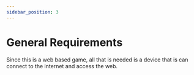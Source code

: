 ```yaml
---
sidebar_position: 3
---
```


# General Requirements
Since this is a web based game, all that is needed is a device that is can connect to the internet and access the web.